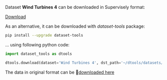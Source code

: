 Dataset **Wind Turbines 4** can be downloaded in Supervisely format:

 [Download](https://assets.supervise.ly/supervisely-supervisely-assets-public/teams_storage/V/i/ph/LBp7VzqZt4ZJuTJUiZMsOzLnxOTOqhRznAPjECNlkQQbVPTWpL0p0sdqdINQSFOV93USnRHTcktp9HOFwkXYsEbelPzcGxzrVvBt8qnxUID0CT68IjooF6lEpGAk.tar)

As an alternative, it can be downloaded with *dataset-tools* package:
``` bash
pip install --upgrade dataset-tools
```

... using following python code:
``` python
import dataset_tools as dtools

dtools.download(dataset='Wind Turbines 4', dst_path='~/dtools/datasets/Wind Turbines 4.tar')
```
The data in original format can be 🔗[downloaded here](https://figshare.com/ndownloader/files/24118220)